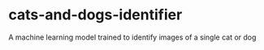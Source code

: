 # cats-and-dogs-identifier
A machine learning model trained to identify images of a single cat or dog
